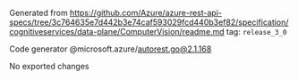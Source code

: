 Generated from https://github.com/Azure/azure-rest-api-specs/tree/3c764635e7d442b3e74caf593029fcd440b3ef82/specification/cognitiveservices/data-plane/ComputerVision/readme.md tag: `release_3_0`

Code generator @microsoft.azure/autorest.go@2.1.168

No exported changes